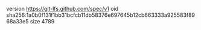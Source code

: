version https://git-lfs.github.com/spec/v1
oid sha256:1a0b0f131f1bb31bcfcb11db58376e697645b12cb663333a925583f8968a33e5
size 4789
